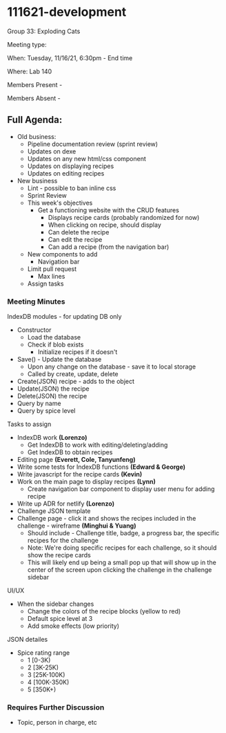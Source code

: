 # 111621-development

Group 33: Exploding Cats

Meeting type:

When: Tuesday, 11/16/21, 6:30pm - End time

Where: Lab 140

Members Present -

Members Absent -

## Full Agenda:

- Old business:
    - Pipeline documentation review (sprint review)
    - Updates on dexe
    - Updates on any new html/css component
    - Updates on displaying recipes
    - Updates on editing recipes
- New business
    - Lint - possible to ban inline css
    - Sprint Review
    - This week's objectives
        - Get a functioning website with the CRUD features
            - Displays recipe cards (probably randomized for now)
            - When clicking on recipe, should display
            - Can delete the recipe
            - Can edit the recipe
            - Can add a recipe (from the navigation bar)
    - New components to add
        - Navigation bar
    - Limit pull request
        - Max lines
    - Assign tasks

### Meeting Minutes

IndexDB modules - for updating DB only

- Constructor
    - Load the database
    - Check if blob exists
        - Initialize recipes if it doesn't
- Save() - Update the database
    - Upon any change on the database - save it to local storage
    - Called by create, update, delete
- Create(JSON) recipe - adds to the object
- Update(JSON) the recipe
- Delete(JSON) the recipe
- Query by name
- Query by spice level

Tasks to assign

- IndexDB work **(Lorenzo)**
    - Get IndexDB to work with editing/deleting/adding
    - Get IndexDB to obtain recipes
- Editing page **(Everett, Cole, Tanyunfeng)**
- Write some tests for IndexDB functions **(Edward & George)**
- Write javascript for the recipe cards **(Kevin)**
- Work on the main page to display recipes **(Lynn)**
    - Create navigation bar component to display user menu for adding recipe
- Write up ADR for netlify **(Lorenzo)**
- Challenge JSON template
- Challenge page - click it and shows the recipes included in the challenge - wireframe **(Minghui & Yuang)**
    - Should include - Challenge title, badge, a progress bar, the specific recipes for the challenge
    - Note: We're doing specific recipes for each challenge, so it should show the recipe cards
    - This will likely end up being a small pop up that will show up in the center of the screen upon clicking the challenge in the challenge sidebar

UI/UX

- When the sidebar changes
    - Change the colors of the recipe blocks (yellow to red)
    - Default spice level at 3
    - Add smoke effects (low priority)

JSON detailes

- Spice rating range
    - 1 [0-3K)
    - 2 [3K-25K)
    - 3 [25K-100K)
    - 4 [100K-350K)
    - 5 [350K+)

### Requires Further Discussion

- Topic, person in charge, etc